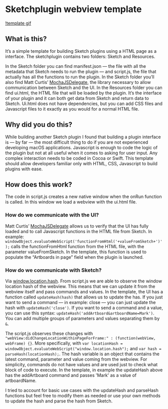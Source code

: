 # Sketchplugin webview template

[!template gif](https://raw.githubusercontent.com/jacopocolo/sketchplugin-webview-template/master/template.gif)

## What is this?
It’s a simple template for building Sketch plugins using a HTML page as a interface. The sketchplugin contains two folders: Sketch and Resources.

In the Sketch folder you can find manifest.json — the file with all the metadata that Sketch needs to run the plugin — and script.js, the file that actually has all the functions to run the plugin. In the Sketch folder you’ll also find Matt Curtis’ [MochaJSDelegate](https://github.com/matt-curtis/MochaJSDelegate), the library necessary to allow communication between Sketch and the UI.
In the Resources folder you can find ui.html, the HTML file that will be loaded by the plugin. It’s the interface of your plugin and it can both get data from Sketch and return data to Sketch. Ui.html does not have dependencies, but you can add CSS files and Javascript files to it exactly as you would for a normal HTML file.

## Why did you do this?
While building another Sketch plugin I found that building a plugin interface is — by far — the most difficult thing to do if you are not experienced developing macOS applications. Javascript is enough to code the logic of the plugin but not at all useful when it comes to asking for user input. Any complex interaction needs to be coded in Cocoa or Swift. This template should allow developers familiar only with HTML, CSS, Javascript to build plugins with ease.

## How does this work?
The code in script.js creates a new native window when the onRun function is called. In this window we load a webview with the ui.html file.

### How do we communicate with the UI?
Matt Curtis’ [MochaJSDelegate](https://github.com/matt-curtis/MochaJSDelegate) allows us to verify that the UI has fully loaded and to call Javascript functions in the HTML file from Sketch. In example: `windowObject.evaluateWebScript('functionFromHtml('+valueFromSketch+')');` calls the functionFromHtml function from the HTML file, with the parameter valueFromSketch.
In the template, this function is used to populate the “Artboards in page” field when the plugin is launched.

### How do we communicate with Sketch?
Via [window.location.hash](https://developer.mozilla.org/en-US/docs/Web/API/Window/location). From script.js we are able to observe the window location hash of the webview. This means that we can update it from the webview itself and pass commands and values. In the template, the UI has a function called `updateHash(hash)` that allows us to update the has. If you just want to send a command — in example: close — you can just update the hash with `updateHash('close')`. If you want to send a command and a value, you can use this syntax: `updateHash('addArtboard&artboardName=Mark')`. You can add multiple groups of parameters and values separating them by `&`.

The script.js observes these changes with `"webView:didChangeLocationWithinPageForFrame:" : (function(webView, webFrame) {}`. More specifically, with `var locationHash = windowObject.evaluateWebScript("window.location.hash");` and `var hash = parseHash(locationHash);`. The hash variable is an object that contains the latest command, parameter and value coming from the webview. For simplicity, commands do not have values and are used just to check what block of code to execute. In the template, in example the updateHash above has the addArtboard command and passes 'Mark' as a value of artboardName.

I tried to account for basic use cases with the updateHash and parseHash functions but feel free to modify them as needed or use your own methods to update the hash and parse the hash from Sketch.
